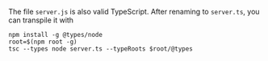 The file `server.js` is also valid TypeScript. After renaming to `server.ts`, you can transpile it with
```
npm install -g @types/node
root=$(npm root -g)
tsc --types node server.ts --typeRoots $root/@types
```